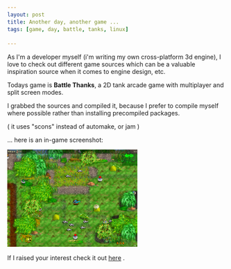 ```yaml
--- 
layout: post
title: Another day, another game ...
tags: [game, day, battle, tanks, linux]

---
```

As I'm a developer myself (i'm writing my own cross-platform 3d engine), I love to check out different game sources which can be a valuable inspiration source when it comes to engine design, etc.

Todays game is <strong>Battle Thanks</strong>, a 2D tank arcade game with multiplayer and split screen modes.

I grabbed the sources and compiled it, because I prefer to compile myself where possible rather than installing precompiled packages.

( it uses "scons" instead of automake, or jam )

... here is an in-game screenshot:

<a class="image" href="/images/2008/05/screenshot-battle-tanks-5800-beta.png"><img class="alignnone size-medium wp-image-194" src="/images/2008/05/screenshot-battle-tanks-5800-beta.png?w=300" alt="" width="300" height="225" /></a>

If I raised your interest check it out <a href="http://btanks.sourceforge.net" target="_blank">here</a> .

